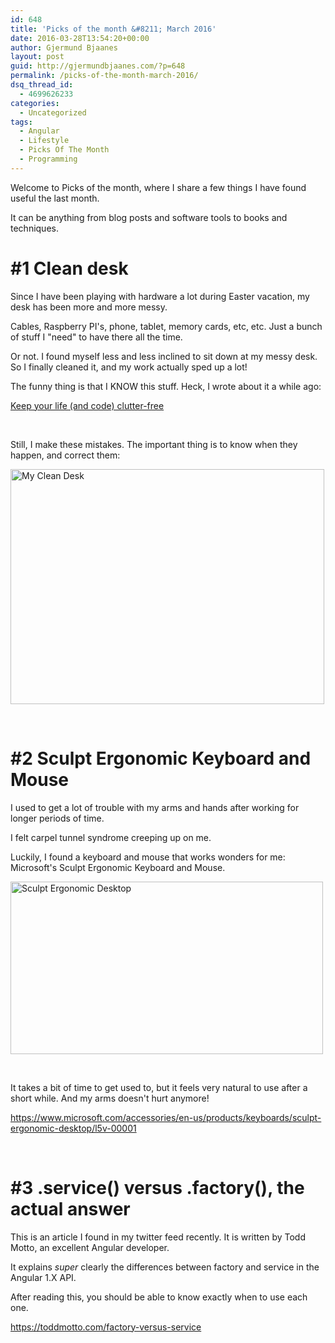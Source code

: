 ```yaml
---
id: 648
title: 'Picks of the month &#8211; March 2016'
date: 2016-03-28T13:54:20+00:00
author: Gjermund Bjaanes
layout: post
guid: http://gjermundbjaanes.com/?p=648
permalink: /picks-of-the-month-march-2016/
dsq_thread_id:
  - 4699626233
categories:
  - Uncategorized
tags:
  - Angular
  - Lifestyle
  - Picks Of The Month
  - Programming
---
```

Welcome to Picks of the month, where I share a few things I have found useful the last month.

It can be anything from blog posts and software tools to books and techniques.

<!--more-->

# #1 Clean desk

Since I have been playing with hardware a lot during Easter vacation, my desk has been more and more messy.

Cables, Raspberry PI's, phone, tablet, memory cards, etc, etc. Just a bunch of stuff I "need" to have there all the time.

Or not. I found myself less and less inclined to sit down at my messy desk. So I finally cleaned it, and my work actually sped up a lot!

The funny thing is that I KNOW this stuff. Heck, I wrote about it a while ago:

<a href="http://gjermundbjaanes.com/keep-your-life-and-code-clutter-free/" target="_blank">Keep your life (and code) clutter-free</a>

&nbsp;

Still, I make these mistakes. The important thing is to know when they happen, and correct them:

<a href="http://gjermundbjaanes.com/wp-content/uploads/2016/03/IMG_20160328_143429.jpg" rel="attachment wp-att-651"><img class="alignnone  wp-image-651" src="http://gjermundbjaanes.com/wp-content/uploads/2016/03/IMG_20160328_143429.jpg" alt="My Clean Desk" width="502" height="376" srcset="http://gjermundbjaanes.com/wp-content/uploads/2016/03/IMG_20160328_143429.jpg 4032w, http://gjermundbjaanes.com/wp-content/uploads/2016/03/IMG_20160328_143429-768x576.jpg 768w" sizes="(max-width: 502px) 100vw, 502px" /></a>

&nbsp;

# #2 Sculpt Ergonomic Keyboard and Mouse

I used to get a lot of trouble with my arms and hands after working for longer periods of time.

I felt carpel tunnel syndrome creeping up on me.

Luckily, I found a keyboard and mouse that works wonders for me: Microsoft's Sculpt Ergonomic Keyboard and Mouse.

<a href="http://gjermundbjaanes.com/wp-content/uploads/2016/03/keyboardmouse.jpg" rel="attachment wp-att-649"><img class="alignnone wp-image-649" src="http://gjermundbjaanes.com/wp-content/uploads/2016/03/keyboardmouse.jpg" alt="Sculpt Ergonomic Desktop" width="500" height="276" srcset="http://gjermundbjaanes.com/wp-content/uploads/2016/03/keyboardmouse.jpg 780w, http://gjermundbjaanes.com/wp-content/uploads/2016/03/keyboardmouse-768x423.jpg 768w" sizes="(max-width: 500px) 100vw, 500px" /></a>

&nbsp;

It takes a bit of time to get used to, but it feels very natural to use after a short while. And my arms doesn't hurt anymore!

<a href="https://www.microsoft.com/accessories/en-us/products/keyboards/sculpt-ergonomic-desktop/l5v-00001" target="_blank">https://www.microsoft.com/accessories/en-us/products/keyboards/sculpt-ergonomic-desktop/l5v-00001</a>

&nbsp;

# #3 .service() versus .factory(), the actual answer

This is an article I found in my twitter feed recently. It is written by Todd Motto, an excellent Angular developer.

It explains _super_ clearly the differences between factory and service in the Angular 1.X API.

After reading this, you should be able to know exactly when to use each one.

<a href="https://toddmotto.com/factory-versus-service" target="_blank">https://toddmotto.com/factory-versus-service</a>

<div class="addtoany_share_save_container addtoany_content_bottom">
  <div class="a2a_kit a2a_kit_size_32 addtoany_list a2a_target" id="wpa2a_67">
    <a class="a2a_button_facebook" href="http://www.addtoany.com/add_to/facebook?linkurl=http%3A%2F%2Fgjermundbjaanes.com%2Fpicks-of-the-month-march-2016%2F&linkname=Picks%20of%20the%20month%20%E2%80%93%20March%202016" title="Facebook" rel="nofollow" target="_blank"></a><a class="a2a_button_twitter" href="http://www.addtoany.com/add_to/twitter?linkurl=http%3A%2F%2Fgjermundbjaanes.com%2Fpicks-of-the-month-march-2016%2F&linkname=Picks%20of%20the%20month%20%E2%80%93%20March%202016" title="Twitter" rel="nofollow" target="_blank"></a><a class="a2a_button_google_plus" href="http://www.addtoany.com/add_to/google_plus?linkurl=http%3A%2F%2Fgjermundbjaanes.com%2Fpicks-of-the-month-march-2016%2F&linkname=Picks%20of%20the%20month%20%E2%80%93%20March%202016" title="Google+" rel="nofollow" target="_blank"></a><a class="a2a_dd addtoany_share_save" href="https://www.addtoany.com/share"></a>
  </div>
</div>